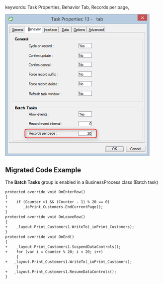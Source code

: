 ﻿keywords: Task Properties, Behavior Tab, Records per page,

![](RecordsPerPage.png)

## Migrated Code Example

The **Batch Tasks** group is enabled in a BusinessProcess class (Batch task)

```csdiff   
protected override void OnEnterRow()
{
+    if (Counter >1 && (Counter - 1) % 20 == 0)
+       _ioPrint_Customers.EndCurrentPage();
}
protected override void OnLeaveRow()
{
+    _layout.Print_Customers1.WriteTo(_ioPrint_Customers);
}
protected override void OnEnd()
{
+    _layout.Print_Customers1.SuspendDataControls();
+    for (var i = Counter % 20; i < 20; i++)
     {
+   _layout.Print_Customers1.WriteTo(_ioPrint_Customers);
     }
+   _layout.Print_Customers1.ResumeDataControls();
}

```        





